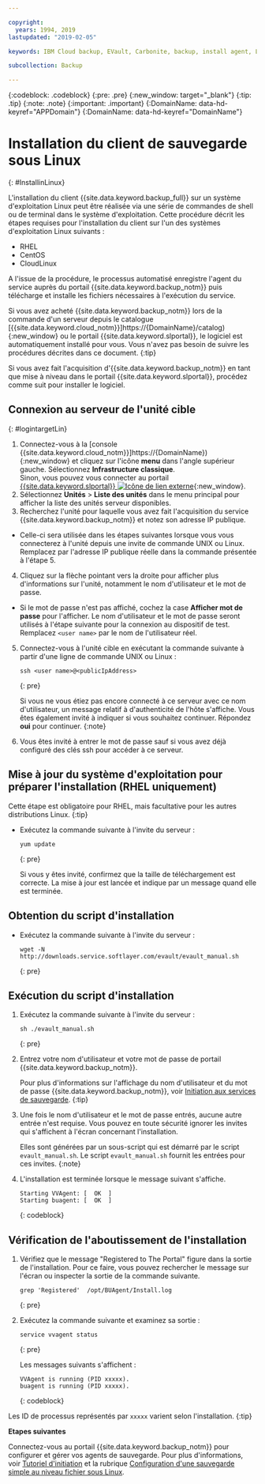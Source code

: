 ```yaml
---

copyright:
  years: 1994, 2019
lastupdated: "2019-02-05"

keywords: IBM Cloud backup, EVault, Carbonite, backup, install agent, Linux

subcollection: Backup

---
```

{:codeblock: .codeblock}
{:pre: .pre}
{:new_window: target="_blank"}
{:tip: .tip}
{:note: .note}
{:important: .important}
{:DomainName: data-hd-keyref="APPDomain"}
{:DomainName: data-hd-keyref="DomainName"}

# Installation du client de sauvegarde sous Linux
{: #InstallinLinux}

L'installation du client {{site.data.keyword.backup_full}} sur un système d'exploitation Linux peut être réalisée via une série de commandes de shell ou de terminal dans le système d'exploitation. Cette procédure décrit les étapes requises pour l'installation du client sur l'un des systèmes d'exploitation Linux suivants :

- RHEL
- CentOS
- CloudLinux

A l'issue de la procédure, le processus automatisé enregistre l'agent du service auprès du portail {{site.data.keyword.backup_notm}} puis télécharge et installe les fichiers nécessaires à l'exécution du service.

Si vous avez acheté {{site.data.keyword.backup_notm}} lors de la commande d'un serveur depuis le catalogue [{{site.data.keyword.cloud_notm}}]https://{DomainName}/catalog){:new_window} ou le portail {{site.data.keyword.slportal}}, le logiciel est automatiquement installé pour vous. Vous n'avez pas besoin de suivre les procédures décrites dans ce document.
{:tip}

Si vous avez fait l'acquisition d'{{site.data.keyword.backup_notm}} en tant que mise à niveau dans le portail {{site.data.keyword.slportal}}, procédez comme suit pour installer le logiciel.

## Connexion au serveur de l'unité cible
{: #logintargetLin}

1. Connectez-vous à la [console {{site.data.keyword.cloud_notm}}]https://{DomainName}){:new_window} et cliquez sur l'icône **menu** dans l'angle supérieur gauche. Sélectionnez **Infrastructure classique**.<br/>
   Sinon, vous pouvez vous connecter au portail [{{site.data.keyword.slportal}} ![Icône de lien externe](../../icons/launch-glyph.svg "Icône de lien externe")](https://control.softlayer.com/){:new_window}.
2. Sélectionnez **Unités** > **Liste des unités** dans le menu principal pour afficher la liste des unités serveur disponibles.
3. Recherchez l'unité pour laquelle vous avez fait l'acquisition du service {{site.data.keyword.backup_notm}} et notez son adresse IP publique.
  - Celle-ci sera utilisée dans les étapes suivantes lorsque vous vous connecterez à l'unité depuis une invite de commande UNIX ou Linux. Remplacez <publicIpAddress> par l'adresse IP publique réelle dans la commande présentée à l'étape 5.
4. Cliquez sur la flèche pointant vers la droite pour afficher plus d'informations sur l'unité, notamment le nom d'utilisateur et le mot de passe.
  - Si le mot de passe n'est pas affiché, cochez la case **Afficher mot de passe** pour l'afficher. Le nom d'utilisateur et le mot de passe seront utilisés à l'étape suivante pour la connexion au dispositif de test. Remplacez `<user name>` par le nom de l'utilisateur réel.
5. Connectez-vous à l'unité cible en exécutant la commande suivante à partir d'une ligne de commande UNIX ou Linux :
   ```
   ssh <user name>@<publicIpAddress>
   ```
   {: pre}

   Si vous ne vous étiez pas encore connecté à ce serveur avec ce nom d'utilisateur, un message relatif à d'authenticité de l'hôte s'affiche. Vous êtes également invité à indiquer si vous souhaitez continuer. Répondez **oui** pour continuer.
   {:note}

6. Vous êtes invité à entrer le mot de passe sauf si vous avez déjà configuré des clés ssh pour accéder à ce serveur.

## Mise à jour du système d'exploitation pour préparer l'installation (RHEL uniquement)

Cette étape est obligatoire pour RHEL, mais facultative pour les autres distributions Linux.
{:tip}

- Exécutez la commande suivante à l'invite du serveur :
  ```
  yum update
  ```
  {: pre}

  Si vous y êtes invité, confirmez que la taille de téléchargement est correcte. La mise à jour est lancée et indique par un message quand elle est terminée.

## Obtention du script d'installation

- Exécutez la commande suivante à l'invite du serveur :
  ```
  wget -N http://downloads.service.softlayer.com/evault/evault_manual.sh
  ```
  {: pre}

## Exécution du script d'installation

1. Exécutez la commande suivante à l'invite du serveur :
   ```
   sh ./evault_manual.sh
   ```
   {: pre}

2. Entrez votre nom d'utilisateur et votre mot de passe de portail {{site.data.keyword.backup_notm}}.

   Pour plus d'informations sur l'affichage du nom d'utilisateur et du mot de passe {{site.data.keyword.backup_notm}}, voir [Initiation aux services de sauvegarde](/docs/infrastructure/Backup?topic=Backup-GettingStarted).
   {:tip}

3. Une fois le nom d'utilisateur et le mot de passe entrés, aucune autre entrée n'est requise. Vous pouvez en toute sécurité ignorer les invites qui s'affichent à l'écran concernant l'installation.

   Elles sont générées par un sous-script qui est démarré par le script `evault_manual.sh`. Le script `evault_manual.sh` fournit les entrées pour ces invites.
   {:note}

4. L'installation est terminée lorsque le message suivant s'affiche.

   ```
   Starting VVAgent: [  OK  ]
   Starting buagent: [  OK  ]
   ```
   {: codeblock}

## Vérification de l'aboutissement de l'installation

1. Vérifiez que le message "Registered to The Portal" figure dans la sortie de l'installation. Pour ce faire, vous pouvez rechercher le message sur l'écran ou inspecter la sortie de la commande suivante.
   ```
   grep 'Registered'  /opt/BUAgent/Install.log
   ```
   {: pre}

2. Exécutez la commande suivante et examinez sa sortie :
   ```
   service vvagent status
   ```
   {: pre}

   Les messages suivants s'affichent :
   ```
   VVAgent is running (PID xxxxx).
   buagent is running (PID xxxxx).
   ```
   {: codeblock}

  Les ID de processus représentés par `xxxxx` varient selon l'installation.
  {:tip}

**Etapes suivantes**

Connectez-vous au portail {{site.data.keyword.backup_notm}} pour configurer et gérer vos agents de sauvegarde. Pour plus d'informations, voir [Tutoriel d'initiation](/docs/infrastructure/Backup?topic=Backup-GettingStarted) et la rubrique [Configuration d'une sauvegarde simple au niveau fichier sous Linux](/docs/infrastructure/Backup?topic=Backup-configureLinuxBackup).
